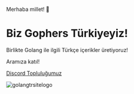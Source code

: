 Merhaba millet! 👋

# Biz Gophers Türkiyeyiz!

Birlikte Golang ile ilgili Türkçe içerikler üretiyoruz!

Aramıza katıl!

[Discord Topluluğumuz](https://discord.gg/bJn5daDpyx)

![golangtrsitelogo](https://user-images.githubusercontent.com/31319284/168891923-b56a288b-f9f9-46ff-9848-5964bb1e50c0.png)

